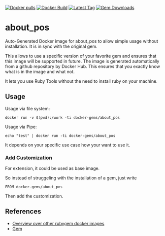 [![Docker pulls](https://img.shields.io/docker/pulls/rubygem/about_pos.svg)](https://hub.docker.com/r/rubygem/about_pos/)
[![Docker Build](https://img.shields.io/docker/automated/rubygem/about_pos.svg)](https://hub.docker.com/r/rubygem/about_pos/)
[![Latest Tag](https://img.shields.io/github/tag/docker-rubygem/about_pos.svg)](https://hub.docker.com/r/rubygem/about_pos/)
[![Gem Downloads](https://img.shields.io/gem/dt/about_pos.svg)](https://rubygems.org/gems/about_pos/)
# about_pos

Auto-Generated Docker image for about_pos to allow simple usage without installation.
It is in sync with the original gem.

This allows to use a specific version of your favorite gem and ensures that this image will be supported in future.
The image is generated automatically from a github repository by Docker Hub.
This ensures that you exactly know what is in the image and what not.

It lets you use Ruby Tools without the need to install ruby on your machine.

## Usage

Usage via file system:

`docker run -v $(pwd):/work -ti docker-gems/about_pos`

Usage via Pipe:

`echo "test" | docker run -ti docker-gems/about_pos`

It depends on your specific use case how your want to use it.

### Add Customization

For extension, it could be used as base image.

So instead of struggeling with the installation of a gem, just write

`FROM docker-gems/about_pos`

Then add the customization.

## References

 - [Overview over other rubygem docker images](https://github.com/thinkbot/docker-rubygem)
 - [Gem](https://rubygems.org/gems/about_pos/)
